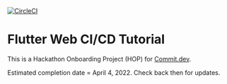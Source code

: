 [![CircleCI](https://circleci.com/gh/nolandg/flutter-web-cicd/tree/main.svg?style=svg)](https://circleci.com/gh/nolandg/flutter-web-cicd/tree/main)

# Flutter Web CI/CD Tutorial

This is a Hackathon Onboarding Project (HOP) for [Commit.dev](https://commit.dev/).

Estimated completion date = April 4, 2022. Check back then for updates.
